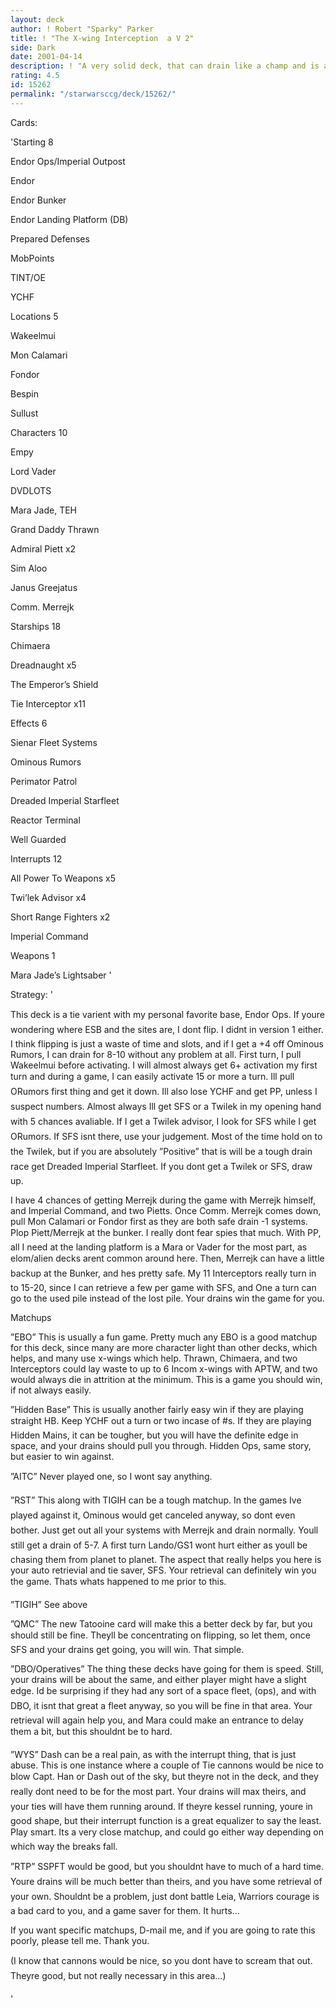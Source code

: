 ```yaml
---
layout: deck
author: ! Robert "Sparky" Parker
title: ! "The X-wing Interception  a V 2"
side: Dark
date: 2001-04-14
description: ! "A very solid deck, that can drain like a champ and is a force to be reckoned with in space."
rating: 4.5
id: 15262
permalink: "/starwarsccg/deck/15262/"
---
```

Cards: 

'Starting 8

Endor Ops/Imperial Outpost

Endor

Endor Bunker

Endor Landing Platform (DB)

Prepared Defenses

MobPoints

TINT/OE

YCHF


Locations 5

Wakeelmui

Mon Calamari

Fondor

Bespin

Sullust


Characters 10

Empy

Lord Vader

DVDLOTS

Mara Jade, TEH

Grand Daddy Thrawn

Admiral Piett x2

Sim Aloo

Janus Greejatus

Comm. Merrejk


Starships 18

Chimaera

Dreadnaught x5

The Emperor’s Shield

Tie Interceptor x11


Effects 6

Sienar Fleet Systems

Ominous Rumors

Perimator Patrol

Dreaded Imperial Starfleet

Reactor Terminal

Well Guarded


Interrupts 12

All Power To Weapons x5

Twi’lek Advisor x4

Short Range Fighters x2

Imperial Command


Weapons 1

Mara Jade’s Lightsaber '

Strategy: '

This deck is a tie varient with my personal favorite base, Endor Ops.  If youre wondering where ESB and the sites are, I dont flip.  I didnt in version 1 either.  I think flipping is just a waste of time and slots, and if I get a +4 off Ominous Rumors, I can drain for 8-10 without any problem at all.  First turn, I pull Wakeelmui before activating.  I will almost always get 6+ activation my first turn and during a game, I can easily activate 15 or more a turn.  Ill pull ORumors first thing and get it down.  Ill also lose YCHF and get PP, unless I suspect numbers.  Almost always Ill get SFS or a Twilek in my opening hand with 5 chances avaliable.  If I get a Twilek advisor, I look for SFS while I get ORumors.  If SFS isnt there, use your judgement.  Most of the time hold on to the Twilek, but if you are absolutely ”Positive” that is will be a tough drain race get Dreaded Imperial Starfleet.  If you dont get a Twilek or SFS, draw up.  


I have 4 chances of getting Merrejk during the game with Merrejk himself, and Imperial Command, and two Pietts.  Once Comm. Merrejk comes down, pull Mon Calamari or Fondor first as they are both safe drain -1 systems.  Plop Piett/Merrejk at the bunker.  I really dont fear spies that much.  With PP, all I need at the landing platform is a Mara or Vader for the most part, as elom/alien decks arent common around here.  Then, Merrejk can have a little backup at the Bunker, and hes pretty safe.  My 11 Interceptors really turn in to 15-20, since I can retrieve a few per game with SFS, and One a turn can go to the used pile instead of the lost pile.  Your drains win the game for you.


Matchups


”EBO” This is usually a fun game.  Pretty much any EBO is a good matchup for this deck, since many are more character light than other decks, which helps, and many use x-wings which help.  Thrawn, Chimaera, and two Interceptors could lay waste to up to 6 Incom x-wings with APTW, and two would always die in attrition at the minimum.  This is a game you should win, if not always easily.


”Hidden Base” This is usually another fairly easy win if they are playing straight HB.  Keep YCHF out a turn or two incase of #s.  If they are playing Hidden Mains, it can be tougher, but you will have the definite edge in space, and your drains should pull you through.  Hidden Ops, same story, but easier to win against.


”AITC” Never played one, so I wont say anything.


”RST” This along with TIGIH can be a tough matchup.  In the games Ive played against it, Ominous would get canceled anyway, so dont even bother.  Just get out all your systems with Merrejk and drain normally.  Youll still get a drain of 5-7.  A first turn Lando/GS1 wont hurt either as youll be chasing them from planet to planet.  The aspect that really helps you here is your auto retrievial and tie saver, SFS.  Your retrieval can definitely win you the game.  Thats whats happened to me prior to this.


”TIGIH” See above


”QMC”  The new Tatooine card will make this a better deck by far, but you should still be fine.  Theyll be concentrating on flipping, so let them, once SFS and your drains get going, you will win.  That simple.


”DBO/Operatives” The thing these decks have going for them is speed.  Still, your drains will be about the same, and either player might have a slight edge.  Id be surprising if they had any sort of a space fleet, (ops), and with DBO, it isnt that great a fleet anyway, so you will be fine in that area.  Your retrieval will again help you, and Mara could make an entrance to delay them a bit, but this shouldnt be to hard.


”WYS” Dash can be a real pain, as with the interrupt thing, that is just abuse.  This is one instance where a couple of Tie cannons would be nice to blow Capt. Han or Dash out of the sky, but theyre not in the deck, and they really dont need to be for the most part.  Your drains will max theirs, and your ties will have them running around.  If theyre kessel running, youre in good shape, but their interrupt function is a great equalizer to say the least.  Play smart.  Its a very close matchup, and could go either way depending on which way the breaks fall.


”RTP” SSPFT would be good, but you shouldnt have to much of a hard time.  Youre drains will be much better than theirs, and you have some retrieval of your own.  Shouldnt be a problem, just dont battle Leia, Warriors courage is a bad card to you, and a game saver for them.  It hurts...


If you want specific matchups, D-mail me, and if you are going to rate this poorly, please tell me.  Thank you.


(I know that cannons would be nice, so you dont have to scream that out.  Theyre good, but not really necessary in this area...)

'
